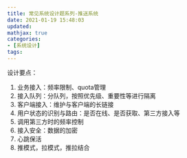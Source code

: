 ```yaml
---
title: 常见系统设计题系列-推送系统
date: 2021-01-19 15:48:03
updated:
mathjax: true
categories:
- [系统设计]
tags: 
---
```


设计要点：

1. 业务接入：频率限制、quota管理
2. 接入队列：分队列，按照优先级、重要性等进行隔离
3. 客户端接入：维护与客户端的长链接
4. 用户状态的识别与路由：是否在线、是否获取、第三方接入等
5. 调用第三方时的频率控制
6. 接入安全：数据的加密
7. 心跳保活
8. 推模式，拉模式，推拉结合
